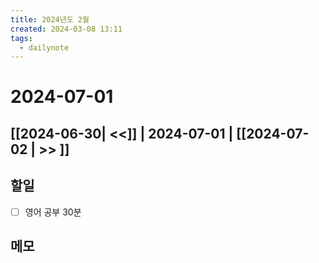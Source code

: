 ```yaml
---
title: 2024년도 2월
created: 2024-03-08 13:11
tags:
  - dailynote
---
```

# 2024-07-01
## [[2024-06-30| <<]] | 2024-07-01 | [[2024-07-02 | >> ]]

## 할일
- [ ] 영어 공부 30분


## 메모

